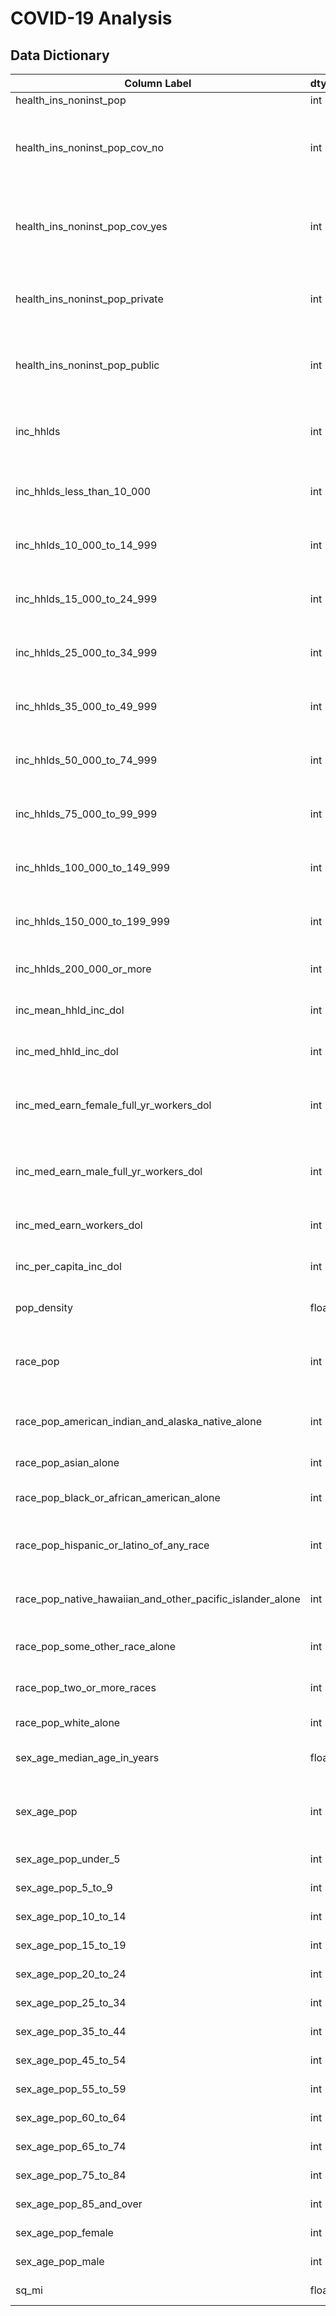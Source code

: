 # COVID-19 Analysis

## Data Dictionary

|Column Label|dtype|Description
|------------|----|-----------|
health_ins_noninst_pop|int|(Discrete)|Total population civilian noninstitutionalized used to calculate yes/no coverage percentages
health_ins_noninst_pop_cov_no|int| (Discrete): Population civilian noninstitutionalized without health insurance coverage
health_ins_noninst_pop_cov_yes|int|(Discrete): Population civilian noninstitutionalized with health insurance coverage
health_ins_noninst_pop_private|int|(Discrete): Population civilian noninstitutionalized with private health insurance
health_ins_noninst_pop_public|int|(Discrete): Population civilian noninstitutionalized with public coverage
inc_hhlds|int|(Discrete): Total households used to calculate household income percentages
inc_hhlds_less_than_10_000|int|(Discrete): Households less than 10,000 income
inc_hhlds_10_000_to_14_999|int|(Discrete): Households 10,000 to 14,999 income
inc_hhlds_15_000_to_24_999|int|(Discrete): Households 15,000 to 24,999 income
inc_hhlds_25_000_to_34_999|int|(Discrete): Households 25,000 to 34,999 income
inc_hhlds_35_000_to_49_999|int|(Discrete): Households 35,000 to 49,999 income
inc_hhlds_50_000_to_74_999|int|(Discrete): Households 50,000 to 74,999 income
inc_hhlds_75_000_to_99_999|int|(Discrete): Households 75,000 to 99,999 income
inc_hhlds_100_000_to_149_999|int|(Discrete): Households 100,000 to 149,999 income
inc_hhlds_150_000_to_199_999|int|(Discrete): Households 150,000 to 199,999 income
inc_hhlds_200_000_or_more|int|(Discrete): Households 200,000+ income
inc_mean_hhld_inc_dol|int|(Discrete): Mean household income (dollars)
inc_med_hhld_inc_dol|int|(Discrete): Median household income (dollars)
inc_med_earn_female_full_yr_workers_dol|int|(Discrete): Median earnings for female full-time, year-round workers (dollars)
inc_med_earn_male_full_yr_workers_dol|int|(Discrete): Median earnings for male full-time, year-round workers (dollars)
inc_med_earn_workers_dol|int|(Discrete): Median earnings for workers (dollars)
inc_per_capita_inc_dol|int|(Discrete): Per capita income (dollars)
pop_density|float|(Continuous): People per square mile
race_pop|int|(Discrete): Total population used to calculate race demographic percentages
race_pop_american_indian_and_alaska_native_alone|int|(Discrete): Population American Indian and Alaska Native 
race_pop_asian_alone|int|(Discrete): Population Asian
race_pop_black_or_african_american_alone|int|(Discrete): Population Black or African American
race_pop_hispanic_or_latino_of_any_race|int|(Discrete): Population Hispanic or Latino of any race
race_pop_native_hawaiian_and_other_pacific_islander_alone|int|(Discrete): Population Native Hawaiian or other Pacific Islander
race_pop_some_other_race_alone|int|(Discrete): Population some other race
race_pop_two_or_more_races|int|(Discrete): Population two or more races
race_pop_white_alone|int|(Discrete): Population White
sex_age_median_age_in_years|float|(Continuous): Median age (years)
sex_age_pop|int|(Discrete): Total population used to calculate sex/age demographic percentages
sex_age_pop_under_5|int|(Discrete): Population under 5
sex_age_pop_5_to_9|int|(Discrete): Population 5-9
sex_age_pop_10_to_14|int|(Discrete): Population 10-14
sex_age_pop_15_to_19|int|(Discrete): Population 15-19
sex_age_pop_20_to_24|int|(Discrete): Population 20-24
sex_age_pop_25_to_34|int|(Discrete): Population 25-34
sex_age_pop_35_to_44|int|(Discrete): Population 35-44
sex_age_pop_45_to_54|int|(Discrete): Population 45-54
sex_age_pop_55_to_59|int|(Discrete): Population 55-59
sex_age_pop_60_to_64|int|(Discrete): Population 60-64
sex_age_pop_65_to_74|int|(Discrete): Population 65-74
sex_age_pop_75_to_84|int|(Discrete): Population 75-84
sex_age_pop_85_and_over|int|(Discrete): Population 85+
sex_age_pop_female|int|(Discrete): Population females
sex_age_pop_male|int|(Discrete): Population male
sq_mi|float|(Continuous): Square miles